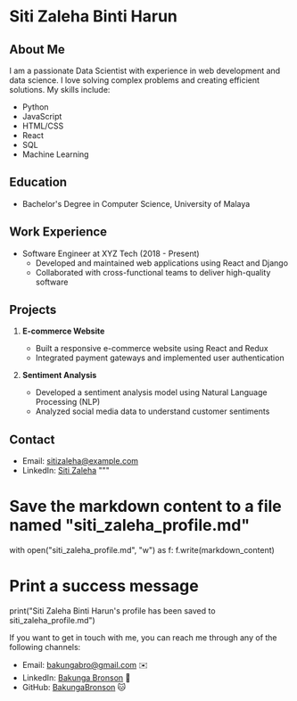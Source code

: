 
# Siti Zaleha Binti Harun

## About Me
I am a passionate Data Scientist with experience in web development and data science. I love solving complex problems and creating efficient solutions. My skills include:

- Python
- JavaScript
- HTML/CSS
- React
- SQL
- Machine Learning

## Education
- Bachelor's Degree in Computer Science, University of Malaya

## Work Experience
- Software Engineer at XYZ Tech (2018 - Present)
  - Developed and maintained web applications using React and Django
  - Collaborated with cross-functional teams to deliver high-quality software

## Projects
1. **E-commerce Website**
   - Built a responsive e-commerce website using React and Redux
   - Integrated payment gateways and implemented user authentication

2. **Sentiment Analysis**
   - Developed a sentiment analysis model using Natural Language Processing (NLP)
   - Analyzed social media data to understand customer sentiments

## Contact
- Email: sitizaleha@example.com
- LinkedIn: [Siti Zaleha](https://www.linkedin.com/in/sitizaleha/)
"""

# Save the markdown content to a file named "siti_zaleha_profile.md"
with open("siti_zaleha_profile.md", "w") as f:
    f.write(markdown_content)

# Print a success message
print("Siti Zaleha Binti Harun's profile has been saved to siti_zaleha_profile.md")



If you want to get in touch with me, you can reach me through any of the following channels:

- Email: bakungabro@gmail.com ✉️
- LinkedIn: [Bakunga Bronson](https://www.linkedin.com/in/bronson-bakunga-682a581ba/) 💼
- GitHub: [BakungaBronson](https://github.com/BakungaBronson) 🐱

